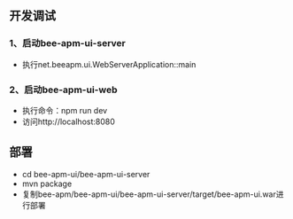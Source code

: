 ## 开发调试
### 1、启动bee-apm-ui-server
   - 执行net.beeapm.ui.WebServerApplication::main
### 2、启动bee-apm-ui-web
   - 执行命令：npm run dev
   - 访问http://localhost:8080

## 部署
 - cd bee-apm-ui/bee-apm-ui-server
 - mvn package
 - 复制bee-apm/bee-apm-ui/bee-apm-ui-server/target/bee-apm-ui.war进行部署
